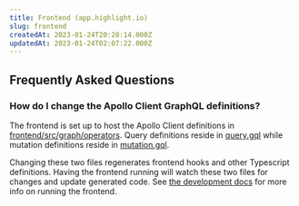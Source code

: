 ```yaml
---
title: Frontend (app.highlight.io)
slug: frontend
createdAt: 2023-01-24T20:28:14.000Z
updatedAt: 2023-01-24T02:07:22.000Z
---
```


## Frequently Asked Questions

### How do I change the Apollo Client GraphQL definitions?

The frontend is set up to host the Apollo Client definitions in [frontend/src/graph/operators](https://github.com/highlight/highlight/tree/main/frontend/src/graph/operators). Query definitions reside in [query.gql](https://github.com/highlight/highlight/blob/main/frontend/src/graph/operators/query.gql#L4) while mutation definitions reside in [mutation.gql](https://github.com/highlight/highlight/blob/main/frontend/src/graph/operators/mutation.gql).

Changing these two files regenerates frontend hooks and other Typescript definitions. Having the frontend running will watch these two files for changes and update generated code. See [the development docs](../../../getting-started/self-host/dev-deployment-guide.md) for more info on running the frontend.
